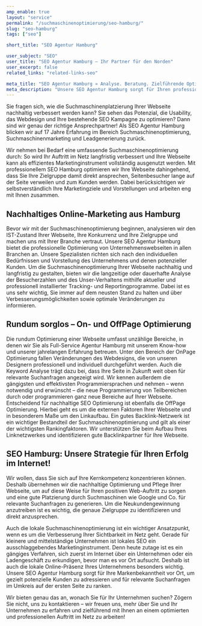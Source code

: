 ```yaml
---
amp_enable: true
layout: "service"
permalink: "/suchmaschinenoptimierung/seo-hamburg/"
slug: "seo-hamburg"
tags: ["seo"]

short_title: "SEO Agentur Hamburg"

user_subject: "SEO"
user_title: "SEO Agentur Hamburg – Ihr Partner für den Norden"
user_excerpt: false
related_links: "related-links-seo"

meta_title: "SEO Agentur Hamburg » Analyse. Beratung. Zielführende Optimierung"
meta_description: "Unsere SEO Agentur Hamburg sorgt für Ihren professionellen Auftritt im Netz! ► Wir erhöhen die Conversion-Rate Ihrer Webseite ✓ Informieren Sie sich jetzt!"
---
```

 
Sie fragen sich, wie die Suchmaschinenplatzierung Ihrer Webseite nachhaltig verbessert werden kann? Sie sehen das Potenzial, die Usability, das Webdesign und Ihre bestehende SEO Kampagne zu optimieren? Dann sind wir genau der richtige Ansprechpartner! Als SEO Agentur Hamburg blicken wir auf 17 Jahre Erfahrung im Bereich Suchmaschinenoptimierung, Suchmaschinenmarketing und Leadgenerierung zurück. 

Wir nehmen bei Bedarf eine umfassende Suchmaschinenoptimierung durch: So wird Ihr Auftritt im Netz langfristig verbessert und Ihre Webseite kann als effizientes Marketinginstrument vollständig ausgenutzt werden. Mit professionellem SEO Hamburg optimieren wir Ihre Webseite dahingehend, dass Sie Ihre Zielgruppe damit direkt ansprechen, Seitenbesucher lange auf der Seite verweilen und zum Kunden werden. Dabei berücksichtigen wir selbstverständlich Ihre Marketingziele und Vorstellungen und arbeiten eng mit Ihnen zusammen. 

## Nachhaltiges Online-Marketing aus Hamburg 
Bevor wir mit der Suchmaschinenoptimierung beginnen, analysieren wir den IST-Zustand Ihrer Webseite, Ihre Konkurrenz und Ihre Zielgruppe und machen uns mit Ihrer Branche vertraut. Unsere SEO Agentur Hamburg bietet die professionelle Optimierung von Unternehmenswebseiten in allen Branchen an. Unsere Spezialisten richten sich nach den individuellen Bedürfnissen und Vorstellung des Unternehmens und denen potenzieller Kunden. Um die Suchmaschinenoptimierung Ihrer Webseite nachhaltig und langfristig zu gestalten, bieten wir die langzeitige oder dauerhafte Analyse der Besucherzahlen und des Unser-Verhaltens mithilfe aktueller und professionell installierter Tracking- und Reportingprogramme. Dabei ist es uns sehr wichtig, Sie immer auf dem neusten Stand zu halten und über Verbesserungsmöglichkeiten sowie optimale Veränderungen zu informieren. 

## Rundum sorglos – On- und OffPage Optimierung 
Die rundum Optimierung einer Webseite umfasst unzählige Bereiche, in denen wir Sie als Full-Service Agentur Hamburg mit unserem Know-how und unserer jahrelangen Erfahrung betreuen. Unter den Bereich der OnPage Optimierung fallen Veränderungen des Webdesigns, die von unseren Designern professionell und individuell durchgeführt werden. Auch die Keyword Analyse trägt dazu bei, dass Ihre Seite in Zukunft weit oben für relevante Suchanfragen angezeigt wird. Wir kennen außerdem die gängigsten und effektivsten Programmiersprachen und nehmen – wenn notwendig und erwünscht – die neue Programmierung von Teilbereichen durch oder programmieren ganz neue Bereiche auf Ihrer Webseite. Entscheidend für nachhaltige SEO Optimierung ist ebenfalls die OffPage Optimierung. Hierbei geht es um die externen Faktoren Ihrer Webseite und in besonderem Maße um den Linkaufbau. Ein gutes Backlink-Netzwerk ist ein wichtiger Bestandteil der Suchmaschinenoptimierung und gilt als einer der wichtigsten Rankingfaktoren. Wir unterstützen Sie beim Aufbau Ihres Linknetzwerkes und identifizieren gute Backlinkpartner für Ihre Webseite. 

## SEO Hamburg: Unsere Strategie für Ihren Erfolg im Internet!
Wir wollen, dass Sie sich auf Ihre Kernkompetenz konzentrieren können. Deshalb übernehmen wir die nachhaltige Optimierung und Pflege Ihrer Webseite, um auf diese Weise für Ihren positiven Web-Auftritt zu sorgen und eine gute Platzierung durch Suchmaschinen wie Google und Co. für relevante Suchanfragen zu generieren. Um die Neukundengewinnung anzutreiben ist es wichtig, die genaue Zielgruppe zu identifizieren und direkt anzusprechen. 

Auch die lokale Suchmaschinenoptimierung ist ein wichtiger Ansatzpunkt, wenn es um die Verbesserung Ihrer Sichtbarkeit im Netz geht. Gerade für kleinere und mittelständige Unternehmen ist lokales SEO ein ausschlaggebendes Marketinginstrument. Denn heute zutage ist es ein gängiges Verfahren, sich zuerst im Internet über ein Unternehmen oder ein Ladengeschäft zu erkundigen, bevor man es vor Ort aufsucht. Deshalb ist auch die lokale Online-Präsenz Ihres Unternehmens besonders wichtig. Unsere SEO Agentur Hamburg sorgt für Ihre Markenbekanntheit vor Ort, um gezielt potenzielle Kunden zu adressieren und für relevante Suchanfragen im Umkreis auf der ersten Seite zu ranken.  

Wir bieten genau das an, wonach Sie für Ihr Unternehmen suchen? Zögern Sie nicht, uns zu kontaktieren – wir freuen uns, mehr über Sie und Ihr Unternehmen zu erfahren und zielführend mit Ihnen an einem optimierten und professionellen Auftritt im Netz zu arbeiten!

